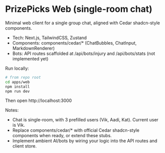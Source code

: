 # PrizePicks Web (single-room chat)

Minimal web client for a single group chat, aligned with Cedar shadcn-style components.

- Tech: Next.js, TailwindCSS, Zustand
- Components: components/cedar/* (ChatBubbles, ChatInput, MarkdownRenderer)
- Bots: API routes scaffolded at /api/bots/injury and /api/bots/stats (not implemented yet)

Run locally:

```bash
# from repo root
cd apps/web
npm install
npm run dev
```

Then open http://localhost:3000

Notes:
- Chat is single-room, with 3 prefilled users (Vik, Aadi, Kat). Current user is Vik.
- Replace components/cedar/* with official Cedar shadcn-style components when ready, or extend these stubs.
- Implement ambient AI/bots by wiring your logic into the API routes and client store.
